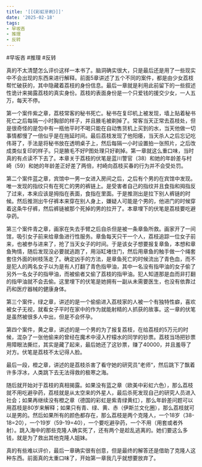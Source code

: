```yaml
---
title: '[[《彩虹牙刷》]]'
date: '2025-02-18'
tags:
- 早坂吝
- 推理
- 反转
---
```

#早坂吝 #推理 #反转

真的不太清楚怎么评价这样一本书了。脑洞确实很大，只是最后还是用了一些现实中不会出现的东西来进行解释。前面5章讲述了五个不同的案件，都是由少女荔枝帮忙破获的，其中隐藏着荔枝的身份信息。最后一章就是利用此前留下的一些叙述性诡计来揭露荔枝的真实身份。荔枝的表面身份是一个只爱钱的援交少女，一人五万，每天不停。

第一个案件紫之章，荔枝常客的秘书死亡。秘书在复印机上被发现，墙上贴着秘书死亡之后每隔一小时胸部的样子，并且腋毛被剃掉了。常客当天正常去荔枝处，但是很奇怪的是包中有一瓶他平时不喝只能在自动售货机上买到的水，当天他做一切事情都慢了一倍似乎是在拖延时间。最后荔枝发现了他阳痿，当天杀人之后忘记吃伟哥了，手法是将秘书放在透明桌子上，然后每隔一小时设置拍一张照片，之后改成类似复印的样子。只是腋毛不好P图处理只好剃掉。第一章就这么重口味，当时真的有点读不下去了。本章关于荔枝的伏笔是蓝川警官（38）和她的年龄差与村崎（59）和她的年龄差正好差了两倍，村崎向荔枝买春的行为并不会受处罚。

第二个案件蓝之章，宾馆中一男一女进入房间之后，之后有个男的在宾馆中发现。唯一发现的指纹只有在死亡的男的裤链上。是受害者自己的指纹并且食指和拇指反了过来，本来应该是拇指在表面，食指在里面。于是推测出是拉下别人裤链的时候。然后推测出牛仔裤本来穿在别人身上，嫌疑人可能是个男的，他进门的时候穿着这条牛仔裤，然后裤链被那个死掉的男的拉开了。本章埋下的伏笔是荔枝要吃避孕药。

第三个案件青之章，画家在失去手臂之后自杀但是被一条章鱼所救。画家开了一间馆，吸引女子前来给章鱼进行性服务。章鱼每天只干一个人，荔枝追踪一位女子前来，也被参与进来了，抢了当天女子的时间。于是该女子想要报复章鱼，本想和章鱼殉情，随后发现没必要就逃跑了，用浴缸堵住门，然后用章鱼的触手做一个绳套套住外面的树枝荡走了。确定凶手的方法，是章鱼死亡的时候流出了青色血，而不是犯人的两名女子以为是有人打翻了青色指甲油，其中一名没有指甲油的女子偷了另外一名女子的指甲油，而被偷者又偷了荔枝的指甲油。犯人知道那是血而非打翻的指甲油就不会去偷。这里埋下的伏笔是她拥有一副从未需要医生，也没有依靠过药和医疗器械的健康身体。

第三个案件，绿之章，讲述的是一个偷偷进入荔枝家的人被一个有独特性癖，喜欢被女子无视，就看女子平时在家中的作为就能射精的人抓获的故事。这一章的伏笔是虽然被很多人中出，但是不会怀孕。

第四个案件，黄之章，讲述的是一个男的为了报复荔枝，在给荔枝的5万元的时候，混杂了一张他偷来的曾经在魔术中浸入柠檬水的同学的钞票。荔枝当场把钞票用障眼法撕烂，其实是藏了起来，最后她还了这钞票，赚了40000，并且羞辱了对方。伏笔是荔枝不太记得人脸。

最后一段，橙之章，讲述的是荔枝杀害了看守她的研究员”老师“，然后跳下了飘着许多浮冰，人类跳下去无法得救的极寒之海。

随后就开始对于荔枝的真相揭露。如果没有蓝之章（欧美中彩虹六色），那么荔枝就不用吃避孕药，荔枝就是从太空来的外星人，最后杀死发现自己的研究人员进入社会；如果再继续没有橙之章（德国的彩虹是紫青绿黄红），那么年龄差问题可以用荔枝是80岁来解释；如果只有青、绿、黄、赤（伊斯兰文化圈），那么荔枝就可以是男的。然后如果所有的颜色都存在，那么荔枝是两个克隆人，一个18岁（38-18=20），一个19岁（59-19=40），一个要吃避孕药，一个不用（用套或者外射）。跳入海中的那些克隆人确实死了，还有两个是趁乱逃离的。她们要这么多钱，就是为了救出其他克隆人姐妹。

真的有些难以评价，最后一章确实很有创意，但是最终的解答还是借助了克隆人这种东西。前面真的太重口味了，开始第一章我几乎就想要放弃了。
